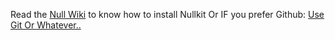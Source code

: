 Read the [Null Wiki](https://randomsomethings.net/nullkit) to know how to install Nullkit
Or IF you prefer Github: [Use Git Or Whatever..](https://github.com/NullbrainDEV/NullKit/wiki)
